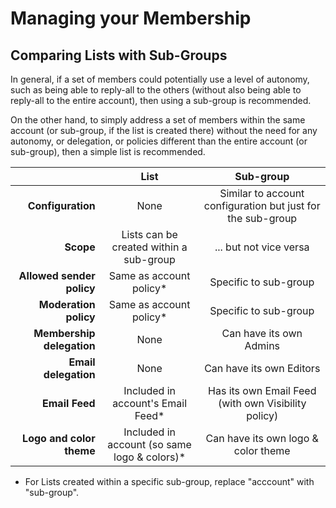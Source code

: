 # Managing your Membership

<span id="gv-2members-31membersListsVsGroups"></span>
## Comparing Lists with Sub-Groups

In general, if a set of members could potentially use a level of
autonomy, such as being able to reply-all to the others (without also
being able to reply-all to the entire account), then using a sub-group
is recommended.

On the other hand, to simply address a set of members within the same
account (or sub-group, if the list is created there) without the need
for any autonomy, or delegation, or policies different than the entire
account (or sub-group), then a simple list is recommended.


|                       |                     List                     |                      Sub-group                      |
|---------------------:|:--------------------------------------------:|:---------------------------------------------------:|
| **Configuration**         | None                                         | Similar to account configuration but just for the sub-group |
| **Scope**                 | Lists can be created within a sub-group      | ... but not vice versa                              |
| **Allowed sender policy** | Same as account policy*                      | Specific to sub-group                               |
| **Moderation policy**     | Same as account policy*                      | Specific to sub-group                               |
| **Membership delegation** | None                                         | Can have its own Admins                             |
| **Email delegation**      | None                                         | Can have its own Editors                            |
| **Email Feed**            | Included in account's Email Feed*            | Has its own Email Feed (with own Visibility policy) |
| **Logo and color theme**  | Included in account (so same logo & colors)* | Can have its own logo & color theme                 |



* For Lists created within a specific sub-group, replace "acccount"
  with "sub-group".

